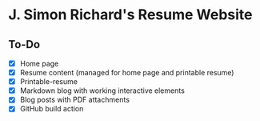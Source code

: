 # J. Simon Richard's Resume Website

## To-Do

- [x] Home page
- [x] Resume content (managed for home page and printable resume)
- [x] Printable-resume
- [x] Markdown blog with working interactive elements
- [x] Blog posts with PDF attachments
- [x] GitHub build action
